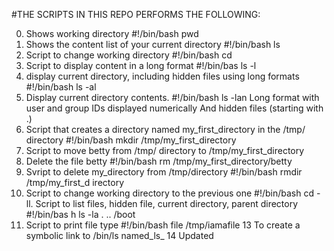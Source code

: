 #THE SCRIPTS IN THIS REPO PERFORMS THE FOLLOWING:

0. Shows working directory #!/bin/bash pwd
1. Shows the content list of your current directory #!/bin/bash ls
2. Script to change working directory #!/bin/bash cd
3. Script to display content in a long format #!/bin/bas ls -l
4. display current directory, including hidden files using long formats #!/bin/bash ls -al
5. Display current directory contents. #!/bin/bash ls -lan
                                  Long format
                                  with user and group IDs displayed numerically
                                  And hidden files (starting with .)
6. Script that creates a directory named my_first_directory in the /tmp/ directory #!/bin/bash mkdir /tmp/my_first_directory
7. Script to move betty from /tmp/ directory to /tmp/my_first_directory
8. Delete the file betty #!/bin/bash rm /tmp/my_first_directory/betty
9. Svript to delete my_directory from /tmp/directory #!/bin/bash rmdir /tmp/my_first_d   irectory
10. Script to change working directory to the previous one #!/bin/bash cd -
ll. Script to list files, hidden file, current directory, parent directory  #!/bin/bas    h ls -la . .. /boot
12. Script to print file type  #!/bin/bash file /tmp/iamafile
13 To create a symbolic link to /bin/ls named_ls_
14 Updated
